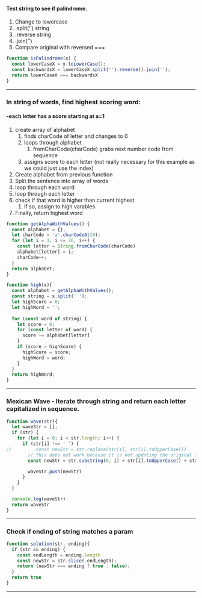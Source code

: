 #### Test string to see if palindrome.

1. Change to lowercase
2. .split(‘’) string
3. .reverse string
4. .join(‘’)
5. Compare original with reversed ===

```javascript
function isPalindrome(x) {
  const lowerCaseX = x.toLowerCase();
  const backwardsX = lowerCaseX.split('').reverse().join('');
  return lowerCaseX === backwardsX
}
```

***

### In string of words, find highest scoring word:
#### -each letter has a score starting at a=1

1. create array of alphabet
   1. finds charCode of letter and changes to 0
   2. loops through alphabet
      1. fromCharCode(charCode) grabs next number code from sequence
   3. assigns score to each letter (not really necessary for this example as we could just use the index)
2. Create alphabet from previous function
3. Split the sentence into array of words
4. loop through each word
5. loop through each letter
6. check if that word is higher than current highest
   1. if so, assign to high varables
7. Finally, return highest word

```javascript
function getAlphaWithValues() {
  const alphabet = {};
  let charCode = 'a'.charCodeAt(0);
  for (let i = 1; i <= 26; i++) {
    const letter = String.fromCharCode(charCode)
    alphabet[letter] = i;
    charCode++;
  }
  return alphabet;
}

function high(x){
  const alphabet = getAlphaWithValues();
  const string = x.split(' ');
  let highScore = 0;
  let highWord = '';
  
  for (const word of string) {
    let score = 0;
    for (const letter of word) {
      score += alphabet[letter]
    }
    if (score > highScore) {
      highScore = score;
      highWord = word;
    }
  }
  return highWord;
}
```
***
### Mexican Wave - Iterate through string and return each letter capitalized in sequence.

```javascript
function wave(str){
  let waveStr = [];
  if (str) {
    for (let i = 0; i < str.length; i++) {
      if (str[i] !== ' ') {
//         const newStr = str.replace(str[i], str[i].toUpperCase()) 
        // this does not work because it is not updating the original string?
        const newStr = str.substring(0, i) + str[i].toUpperCase() + str.substring(i + 1);

        waveStr.push(newStr)
      }
    }
  }

  console.log(waveStr)
  return waveStr
}
```
***

### Check if ending of string matches a param

```javascript
function solution(str, ending){
  if (str && ending) {
    const endLength = ending.length
    const newStr = str.slice(-endLength);
    return (newStr === ending ? true : false);
  }
  return true
}
```
***